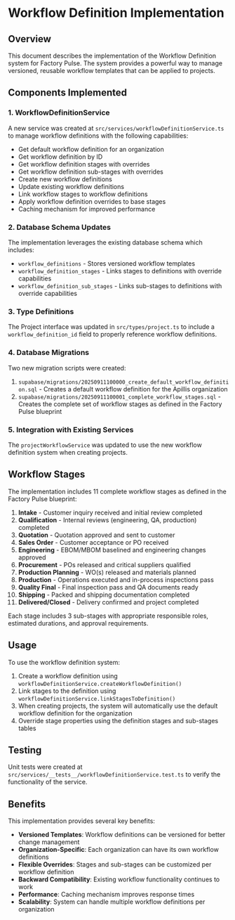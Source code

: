 # Workflow Definition Implementation

## Overview

This document describes the implementation of the Workflow Definition system for Factory Pulse. The system provides a powerful way to manage versioned, reusable workflow templates that can be applied to projects.

## Components Implemented

### 1. WorkflowDefinitionService

A new service was created at `src/services/workflowDefinitionService.ts` to manage workflow definitions with the following capabilities:

- Get default workflow definition for an organization
- Get workflow definition by ID
- Get workflow definition stages with overrides
- Get workflow definition sub-stages with overrides
- Create new workflow definitions
- Update existing workflow definitions
- Link workflow stages to workflow definitions
- Apply workflow definition overrides to base stages
- Caching mechanism for improved performance

### 2. Database Schema Updates

The implementation leverages the existing database schema which includes:

- `workflow_definitions` - Stores versioned workflow templates
- `workflow_definition_stages` - Links stages to definitions with override capabilities
- `workflow_definition_sub_stages` - Links sub-stages to definitions with override capabilities

### 3. Type Definitions

The Project interface was updated in `src/types/project.ts` to include a `workflow_definition_id` field to properly reference workflow definitions.

### 4. Database Migrations

Two new migration scripts were created:

1. `supabase/migrations/20250911100000_create_default_workflow_definition.sql` - Creates a default workflow definition for the Apillis organization
2. `supabase/migrations/20250911100001_complete_workflow_stages.sql` - Creates the complete set of workflow stages as defined in the Factory Pulse blueprint

### 5. Integration with Existing Services

The `projectWorkflowService` was updated to use the new workflow definition system when creating projects.

## Workflow Stages

The implementation includes 11 complete workflow stages as defined in the Factory Pulse blueprint:

1. **Intake** - Customer inquiry received and initial review completed
2. **Qualification** - Internal reviews (engineering, QA, production) completed
3. **Quotation** - Quotation approved and sent to customer
4. **Sales Order** - Customer acceptance or PO received
5. **Engineering** - EBOM/MBOM baselined and engineering changes approved
6. **Procurement** - POs released and critical suppliers qualified
7. **Production Planning** - WO(s) released and materials planned
8. **Production** - Operations executed and in-process inspections pass
9. **Quality Final** - Final inspection pass and QA documents ready
10. **Shipping** - Packed and shipping documentation completed
11. **Delivered/Closed** - Delivery confirmed and project completed

Each stage includes 3 sub-stages with appropriate responsible roles, estimated durations, and approval requirements.

## Usage

To use the workflow definition system:

1. Create a workflow definition using `workflowDefinitionService.createWorkflowDefinition()`
2. Link stages to the definition using `workflowDefinitionService.linkStagesToDefinition()`
3. When creating projects, the system will automatically use the default workflow definition for the organization
4. Override stage properties using the definition stages and sub-stages tables

## Testing

Unit tests were created at `src/services/__tests__/workflowDefinitionService.test.ts` to verify the functionality of the service.

## Benefits

This implementation provides several key benefits:

- **Versioned Templates**: Workflow definitions can be versioned for better change management
- **Organization-Specific**: Each organization can have its own workflow definitions
- **Flexible Overrides**: Stages and sub-stages can be customized per workflow definition
- **Backward Compatibility**: Existing workflow functionality continues to work
- **Performance**: Caching mechanism improves response times
- **Scalability**: System can handle multiple workflow definitions per organization